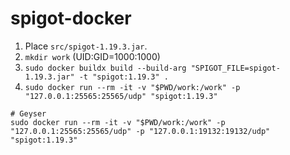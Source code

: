 # spigot-docker

1. Place `src/spigot-1.19.3.jar`.
2. `mkdir work` (UID:GID=1000:1000)
3. `sudo docker buildx build --build-arg "SPIGOT_FILE=spigot-1.19.3.jar" -t "spigot:1.19.3" .`
4. `sudo docker run --rm -it -v "$PWD/work:/work" -p "127.0.0.1:25565:25565/udp" "spigot:1.19.3"`

```shell
# Geyser
sudo docker run --rm -it -v "$PWD/work:/work" -p "127.0.0.1:25565:25565/udp" -p "127.0.0.1:19132:19132/udp" "spigot:1.19.3"
```
